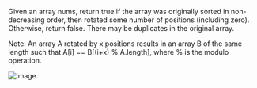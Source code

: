 Given an array nums, return true if the array was originally sorted in non-decreasing order, then rotated some number of positions (including zero). Otherwise, return false.
There may be duplicates in the original array.

Note: An array A rotated by x positions results in an array B of the same length such that A[i] == B[(i+x) % A.length], where % is the modulo operation.

![image](https://github.com/DeekshaMalviya/100-Days-of-Code/assets/132806772/ed3bd33f-c393-4a2d-a5f8-e4dbb93b0303)
